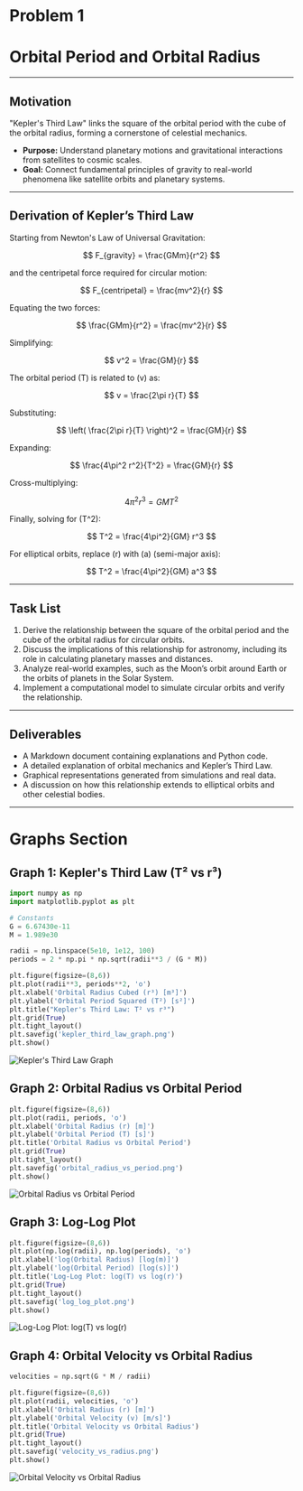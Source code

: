 # Problem 1

# Orbital Period and Orbital Radius

---

## Motivation

"Kepler's Third Law" links the square of the orbital period with the cube of the orbital radius, forming a cornerstone of celestial mechanics.

- **Purpose:** Understand planetary motions and gravitational interactions from satellites to cosmic scales.
- **Goal:** Connect fundamental principles of gravity to real-world phenomena like satellite orbits and planetary systems.

---

## Derivation of Kepler’s Third Law

Starting from Newton's Law of Universal Gravitation:

$$
F_{gravity} = \frac{GMm}{r^2}
$$

and the centripetal force required for circular motion:

$$
F_{centripetal} = \frac{mv^2}{r}
$$

Equating the two forces:

$$
\frac{GMm}{r^2} = \frac{mv^2}{r}
$$

Simplifying:

$$
v^2 = \frac{GM}{r}
$$

The orbital period \(T\) is related to \(v\) as:

$$
v = \frac{2\pi r}{T}
$$

Substituting:

$$
\left( \frac{2\pi r}{T} \right)^2 = \frac{GM}{r}
$$

Expanding:

$$
\frac{4\pi^2 r^2}{T^2} = \frac{GM}{r}
$$

Cross-multiplying:

$$
4\pi^2 r^3 = GMT^2
$$

Finally, solving for \(T^2\):

$$
T^2 = \frac{4\pi^2}{GM} r^3
$$

For elliptical orbits, replace \(r\) with \(a\) (semi-major axis):

$$
T^2 = \frac{4\pi^2}{GM} a^3
$$

---

## Task List

1. Derive the relationship between the square of the orbital period and the cube of the orbital radius for circular orbits.
2. Discuss the implications of this relationship for astronomy, including its role in calculating planetary masses and distances.
3. Analyze real-world examples, such as the Moon’s orbit around Earth or the orbits of planets in the Solar System.
4. Implement a computational model to simulate circular orbits and verify the relationship.

---

## Deliverables

- A Markdown document containing explanations and Python code.
- A detailed explanation of orbital mechanics and Kepler’s Third Law.
- Graphical representations generated from simulations and real data.
- A discussion on how this relationship extends to elliptical orbits and other celestial bodies.

---

# Graphs Section

## Graph 1: Kepler's Third Law (T² vs r³)

```python
import numpy as np
import matplotlib.pyplot as plt

# Constants
G = 6.67430e-11
M = 1.989e30

radii = np.linspace(5e10, 1e12, 100)
periods = 2 * np.pi * np.sqrt(radii**3 / (G * M))

plt.figure(figsize=(8,6))
plt.plot(radii**3, periods**2, 'o')
plt.xlabel('Orbital Radius Cubed (r³) [m³]')
plt.ylabel('Orbital Period Squared (T²) [s²]')
plt.title("Kepler's Third Law: T² vs r³")
plt.grid(True)
plt.tight_layout()
plt.savefig('kepler_third_law_graph.png')
plt.show()
```

![Kepler's Third Law Graph](kepler_third_law_graph.png)

## Graph 2: Orbital Radius vs Orbital Period

```python
plt.figure(figsize=(8,6))
plt.plot(radii, periods, 'o')
plt.xlabel('Orbital Radius (r) [m]')
plt.ylabel('Orbital Period (T) [s]')
plt.title('Orbital Radius vs Orbital Period')
plt.grid(True)
plt.tight_layout()
plt.savefig('orbital_radius_vs_period.png')
plt.show()
```

![Orbital Radius vs Orbital Period](orbital_radius_vs_period.png)

## Graph 3: Log-Log Plot

```python
plt.figure(figsize=(8,6))
plt.plot(np.log(radii), np.log(periods), 'o')
plt.xlabel('log(Orbital Radius) [log(m)]')
plt.ylabel('log(Orbital Period) [log(s)]')
plt.title('Log-Log Plot: log(T) vs log(r)')
plt.grid(True)
plt.tight_layout()
plt.savefig('log_log_plot.png')
plt.show()
```

![Log-Log Plot: log(T) vs log(r)](log_log_plot.png)

## Graph 4: Orbital Velocity vs Orbital Radius

```python
velocities = np.sqrt(G * M / radii)

plt.figure(figsize=(8,6))
plt.plot(radii, velocities, 'o')
plt.xlabel('Orbital Radius (r) [m]')
plt.ylabel('Orbital Velocity (v) [m/s]')
plt.title('Orbital Velocity vs Orbital Radius')
plt.grid(True)
plt.tight_layout()
plt.savefig('velocity_vs_radius.png')
plt.show()
```

![Orbital Velocity vs Orbital Radius](velocity_vs_radius.png)
